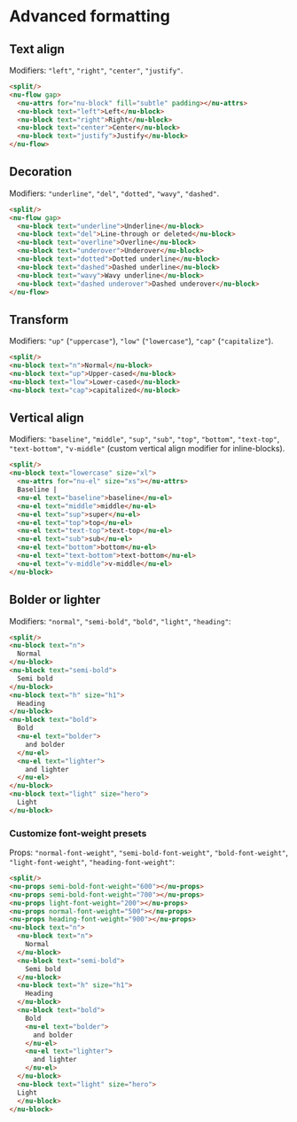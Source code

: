 # Advanced formatting

## Text align

Modifiers: `"left"`, `"right"`, `"center"`, `"justify"`.

```html
<split/>
<nu-flow gap>
  <nu-attrs for="nu-block" fill="subtle" padding></nu-attrs>
  <nu-block text="left">Left</nu-block>
  <nu-block text="right">Right</nu-block>
  <nu-block text="center">Center</nu-block>
  <nu-block text="justify">Justify</nu-block>
</nu-flow>
```

## Decoration

Modifiers: `"underline"`, `"del"`, `"dotted"`, `"wavy"`, `"dashed"`.

```html
<split/>
<nu-flow gap>
  <nu-block text="underline">Underline</nu-block>
  <nu-block text="del">Line-through or deleted</nu-block>
  <nu-block text="overline">Overline</nu-block>
  <nu-block text="underover">Underover</nu-block>
  <nu-block text="dotted">Dotted underline</nu-block>
  <nu-block text="dashed">Dashed underline</nu-block>
  <nu-block text="wavy">Wavy underline</nu-block>
  <nu-block text="dashed underover">Dashed underover</nu-block>
</nu-flow>
```

## Transform

Modifiers: `"up"` (`"uppercase"`), `"low"` (`"lowercase"`), `"cap"` (`"capitalize"`).

```html
<split/>
<nu-block text="n">Normal</nu-block>
<nu-block text="up">Upper-cased</nu-block>
<nu-block text="low">Lower-cased</nu-block>
<nu-block text="cap">capitalized</nu-block>
```

## Vertical align

Modifiers: `"baseline"`, `"middle"`, `"sup"`, `"sub"`, `"top"`, `"bottom"`, `"text-top"`, `"text-bottom"`, `"v-middle"` (custom vertical align modifier for inline-blocks).

```html
<split/>
<nu-block text="lowercase" size="xl">
  <nu-attrs for="nu-el" size="xs"></nu-attrs>
  Baseline |
  <nu-el text="baseline">baseline</nu-el>
  <nu-el text="middle">middle</nu-el>
  <nu-el text="sup">super</nu-el>
  <nu-el text="top">top</nu-el>
  <nu-el text="text-top">text-top</nu-el>
  <nu-el text="sub">sub</nu-el>
  <nu-el text="bottom">bottom</nu-el>
  <nu-el text="text-bottom">text-bottom</nu-el>
  <nu-el text="v-middle">v-middle</nu-el>
</nu-block>
```

## Bolder or lighter

Modifiers: `"normal"`, `"semi-bold"`, `"bold"`, `"light"`, `"heading"`:

```html
<split/>
<nu-block text="n">
  Normal
</nu-block>
<nu-block text="semi-bold">
  Semi bold
</nu-block>
<nu-block text="h" size="h1">
  Heading
</nu-block>
<nu-block text="bold">
  Bold
  <nu-el text="bolder">
    and bolder
  </nu-el>
  <nu-el text="lighter">
    and lighter
  </nu-el>
</nu-block>
<nu-block text="light" size="hero">
  Light
</nu-block>
```

### Customize font-weight presets

Props: `"normal-font-weight"`, `"semi-bold-font-weight"`, `"bold-font-weight"`, `"light-font-weight"`, `"heading-font-weight"`:

```html
<split/>
<nu-props semi-bold-font-weight="600"></nu-props>
<nu-props semi-bold-font-weight="700"></nu-props>
<nu-props light-font-weight="200"></nu-props>
<nu-props normal-font-weight="500"></nu-props>
<nu-props heading-font-weight="900"></nu-props>
<nu-block text="n">
  <nu-block text="n">
    Normal
  </nu-block>
  <nu-block text="semi-bold">
    Semi bold
  </nu-block>
  <nu-block text="h" size="h1">
    Heading
  </nu-block>
  <nu-block text="bold">
    Bold
    <nu-el text="bolder">
      and bolder
    </nu-el>
    <nu-el text="lighter">
      and lighter
    </nu-el>
  </nu-block>
  <nu-block text="light" size="hero">
  Light
  </nu-block>
</nu-block>
```
